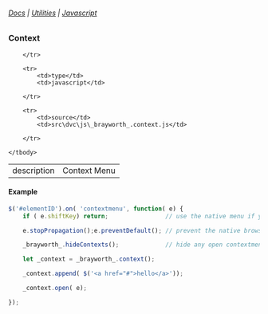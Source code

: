 ###### [Docs](/docs/) | [Utilities](/docs/utilities) | [Javascript](/docs/utilities_javascript)

### Context
<table class="table">
    <tbody>
        <tr>
            <td>description</td>
            <td>Context Menu</td>

        </tr>

        <tr>
            <td>type</td>
            <td>javascript</td>

        </tr>

        <tr>
            <td>source</td>
            <td>src\dvc\js\_brayworth_.context.js</td>

        </tr>

    </tbody>

</table>

#### Example

```javascript
$('#elementID').on( 'contextmenu', function( e) {
    if ( e.shiftKey) return;                // use the native menu if you hold shiftKey down

    e.stopPropagation();e.preventDefault(); // prevent the native browser contextmenu

    _brayworth_.hideContexts();             // hide any open contextmenus

    let _context = _brayworth_.context();

    _context.append( $('<a href="#">hello</a>'));

    _context.open( e);

});
```
